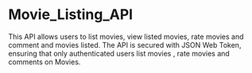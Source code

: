# Movie_Listing_API
This API allows users to list movies, view listed movies, rate movies and comment and movies listed. The API is secured with JSON Web Token, ensuring that only authenticated users list movies , rate movies and comments on Movies.
